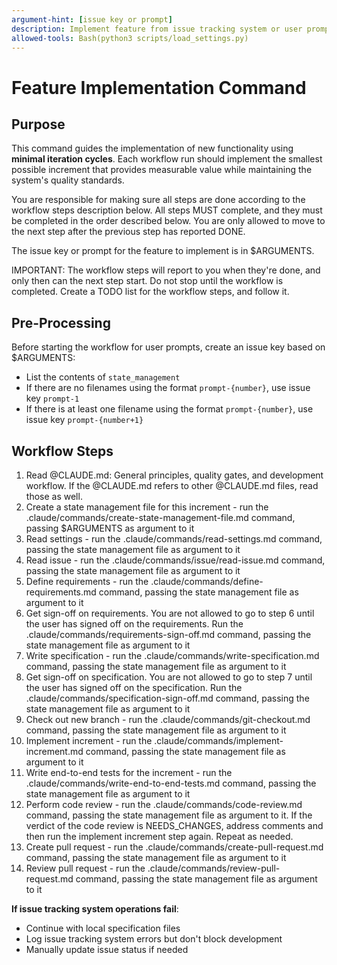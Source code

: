 ```yaml
---
argument-hint: [issue key or prompt]
description: Implement feature from issue tracking system or user prompt
allowed-tools: Bash(python3 scripts/load_settings.py)
---
```


# Feature Implementation Command

## Purpose

This command guides the implementation of new functionality using **minimal iteration cycles**. Each workflow run should implement the smallest possible increment that provides measurable value while maintaining the system's quality standards.

You are responsible for making sure all steps are done according to the workflow steps description below.
All steps MUST complete, and they must be completed in the order described below.
You are only allowed to move to the next step after the previous step has reported DONE.

The issue key or prompt for the feature to implement is in $ARGUMENTS.

IMPORTANT: The workflow steps will report to you when they're done, and only then can the next step start. Do not stop until the workflow is completed.
Create a TODO list for the workflow steps, and follow it.

## Pre-Processing

Before starting the workflow for user prompts, create an issue key based on $ARGUMENTS:
- List the contents of `state_management`
- If there are no filenames using the format `prompt-{number}`, use issue key `prompt-1`
- If there is at least one filename using the format `prompt-{number}`, use issue key `prompt-{number+1}`

## Workflow Steps

1. Read @CLAUDE.md: General principles, quality gates, and development workflow. If the @CLAUDE.md refers to other @CLAUDE.md files, read those as well.
2. Create a state management file for this increment - run the .claude/commands/create-state-management-file.md command, passing $ARGUMENTS as argument to it
3. Read settings - run the .claude/commands/read-settings.md command, passing the state management file as argument to it
4. Read issue - run the .claude/commands/issue/read-issue.md command, passing the state management file as argument to it
5. Define requirements - run the .claude/commands/define-requirements.md command, passing the state management file as argument to it
6. Get sign-off on requirements. You are not allowed to go to step 6 until the user has signed off on the requirements. Run the .claude/commands/requirements-sign-off.md command, passing the state management file as argument to it
7. Write specification - run the .claude/commands/write-specification.md command, passing the state management file as argument to it
8. Get sign-off on specification. You are not allowed to go to step 7 until the user has signed off on the specification. Run the .claude/commands/specification-sign-off.md command, passing the state management file as argument to it
9. Check out new branch - run the .claude/commands/git-checkout.md command, passing the state management file as argument to it
10. Implement increment - run the .claude/commands/implement-increment.md command, passing the state management file as argument to it
11. Write end-to-end tests for the increment - run the .claude/commands/write-end-to-end-tests.md command, passing the state management file as argument to it
12. Perform code review - run the .claude/commands/code-review.md command, passing the state management file as argument to it. If the verdict of the code review is NEEDS_CHANGES, address comments and then run the implement increment step again.
Repeat as needed.
13. Create pull request - run the .claude/commands/create-pull-request.md command, passing the state management file as argument to it
14. Review pull request - run the .claude/commands/review-pull-request.md command, passing the state management file as argument to it

**If issue tracking system operations fail**:
- Continue with local specification files
- Log issue tracking system errors but don't block development
- Manually update issue status if needed
